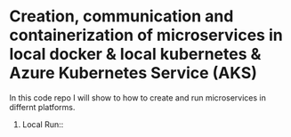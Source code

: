 # Creation, communication and containerization of microservices in local docker & local kubernetes & Azure Kubernetes Service (AKS) 

In this code repo I will show to how to create and run microservices in differnt platforms.

1. Local Run:: 
